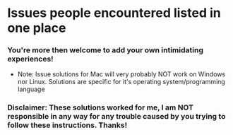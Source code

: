 # Issues people encountered listed in one place

### You're more then welcome to add your own intimidating experiences!

+ Note: Issue solutions for Mac will very probably NOT work on Windows nor Linux. Solutions are specific for it's operating system/programming language

### Disclaimer: These solutions worked for me, I am NOT responsible in any way for any trouble caused by you trying to follow these instructions. Thanks!
